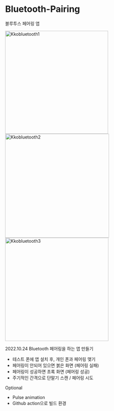 # Bluetooth-Pairing
블루투스 페어링 앱

<img width="332" alt="Kkobluetooth1" src="https://user-images.githubusercontent.com/52685277/202855415-a4234cbc-b681-4761-898c-b8ed6f1fde1e.png">
<img width="335" alt="Kkobluetooth2" src="https://user-images.githubusercontent.com/52685277/202855418-7703872e-1baf-40e7-b1f1-698a9400d229.png">
<img width="333" alt="Kkobluetooth3" src="https://user-images.githubusercontent.com/52685277/202855423-5ebae110-c69e-4486-9dcc-e7b7661b9803.png">


2022.10.24 Bluetooth 페어링을 하는 앱 만들기
* 테스트 폰에 앱 설치 후, 개인 폰과 페어링 맺기
* 페어링이 안되어 있으면 붉은 화면 (페어링 실패)
* 페어링이 성공하면 초록 화면 (페어링 성공)
* 주기적인 간격으로 단말기 스캔 / 페어링 시도

Optional
* Pulse animation
* Github action으로 빌드 환경
